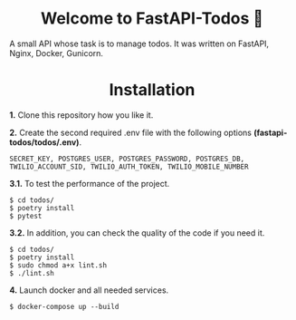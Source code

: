 <h1 align="center">Welcome to FastAPI-Todos 🌿</h1>

A small API whose task is to manage todos. It was written on FastAPI, Nginx, Docker, Gunicorn.

<h1 align="center">Installation</h1>

**1.** Clone this repository how you like it.

**2.** Create the second required .env file with the following options **(fastapi-todos/todos/.env)**.
```
SECRET_KEY, POSTGRES_USER, POSTGRES_PASSWORD, POSTGRES_DB, TWILIO_ACCOUNT_SID, TWILIO_AUTH_TOKEN, TWILIO_MOBILE_NUMBER
```

**3.1.** To test the performance of the project.
```
$ cd todos/
$ poetry install
$ pytest
```

**3.2.** In addition, you can check the quality of the code if you need it.
```
$ cd todos/
$ poetry install
$ sudo chmod a+x lint.sh
$ ./lint.sh
```

**4.** Launch docker and all needed services.
```
$ docker-compose up --build
```
